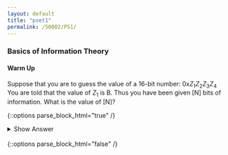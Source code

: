 ```yaml
---
layout: default
title: "pset1"
permalink: /50002/PS1/
---
```


### Basics of Information Theory

#### Warm Up

Suppose that you are to guess the value of a 16-bit number: 0x$Z_1Z_2Z_3Z_4$ You are told that the value of $Z_1$ is B. Thus you have been given [N] bits of information. What is the value of [N]?

{::options parse_block_html="true" /}
<details>
  <summary markdown="span">Show Answer</summary>
  
Obviously $Z_x$ represents 4 bits since these are in hexadecimal number system (indicated with the prefix of `0x`.) We are literally told that the first hex digit is $B = 1011$. Hence we are given **4 bits of information**.  There are still other 12 bits that we do not know of its value. 
</details>
<br/>
{::options parse_block_html="false" /}



<!--stackedit_data:
eyJoaXN0b3J5IjpbMTA0MTk4Niw5MDY2NDUyMzEsLTMzNTExOD
IwMV19
-->